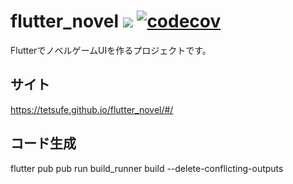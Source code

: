 # flutter_novel ![](https://github.com/tetsufe/flutter_novel/workflows/Flutter%20CI/badge.svg) [![codecov](https://codecov.io/gh/TetsuFe/flutter_novel/branch/master/graph/badge.svg)](https://codecov.io/gh/TetsuFe/flutter_novel)

FlutterでノベルゲームUIを作るプロジェクトです。


## サイト
https://tetsufe.github.io/flutter_novel/#/
 

## コード生成
flutter pub pub run build_runner build --delete-conflicting-outputs
